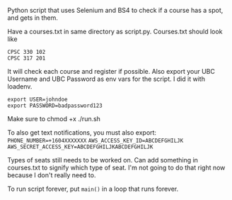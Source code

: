 Python script that uses Selenium and BS4 to check if a course has a spot, and gets in them.

Have a courses.txt in same directory as script.py.
Courses.txt should look like

```
CPSC 330 102
CPSC 317 201
```

It will check each course and register if possible.
Also export your UBC Username and UBC Password as env vars for the script. I did it with loadenv.
```
export USER=johndoe
export PASSWORD=badpassword123
```

Make sure to chmod +x ./run.sh

To also get text notifications, you must also export:
`PHONE_NUMBER=+1604XXXXXXX`
`AWS_ACCESS_KEY_ID=ABCDEFGHILJK`
`AWS_SECRET_ACCESS_KEY=ABCDEFGHILJKABCDEFGHILJK`

Types of seats still needs to be worked on. Can add something in courses.txt to signify which type of seat. I'm not going to do that right now because I don't really need to.

To run script forever, put `main()` in a loop that runs forever.